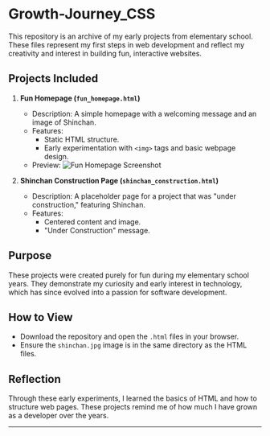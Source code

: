 # Growth-Journey_CSS
This repository is an archive of my early projects from elementary school. These files represent my first steps in web development and reflect my creativity and interest in building fun, interactive websites.

## Projects Included
1. **Fun Homepage (`fun_homepage.html`)**
   - Description: A simple homepage with a welcoming message and an image of Shinchan.
   - Features:
     - Static HTML structure.
     - Early experimentation with `<img>` tags and basic webpage design.
   - Preview:
     ![Fun Homepage Screenshot](shinchan.jpg)

2. **Shinchan Construction Page (`shinchan_construction.html`)**
   - Description: A placeholder page for a project that was "under construction," featuring Shinchan.
   - Features:
     - Centered content and image.
     - "Under Construction" message.

## Purpose
These projects were created purely for fun during my elementary school years. They demonstrate my curiosity and early interest in technology, which has since evolved into a passion for software development.

## How to View
- Download the repository and open the `.html` files in your browser.
- Ensure the `shinchan.jpg` image is in the same directory as the HTML files.

## Reflection
Through these early experiments, I learned the basics of HTML and how to structure web pages. These projects remind me of how much I have grown as a developer over the years.

---
